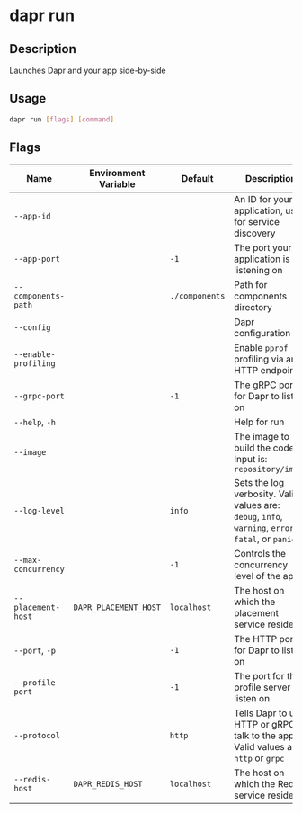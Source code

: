 # dapr run

## Description

Launches Dapr and your app side-by-side

## Usage

```bash
dapr run [flags] [command]
```

## Flags

| Name | Environment Variable | Default | Description
| --- | --- | --- | --- |
| `--app-id` | | | An ID for your application, used for service discovery |
| `--app-port` | | `-1` | The port your application is listening on |
| `--components-path` | | `./components` | Path for components directory |
| `--config` | | | Dapr configuration file |
| `--enable-profiling` | | | Enable `pprof` profiling via an HTTP endpoint |
| `--grpc-port` | | `-1` | The gRPC port for Dapr to listen on |
| `--help`, `-h` | | | Help for run |
| `--image` | | | The image to build the code in. Input is: `repository/image` |
| `--log-level` | | `info` | Sets the log verbosity. Valid values are: `debug`, `info`, `warning`, `error`, `fatal`, or `panic` |
| `--max-concurrency` | | `-1` | Controls the concurrency level of the app |
| `--placement-host` | `DAPR_PLACEMENT_HOST` | `localhost` | The host on which the placement service resides |
| `--port`, `-p` | | `-1` | The HTTP port for Dapr to listen on |
| `--profile-port` | | `-1` | The port for the profile server to listen on |
| `--protocol` | | `http` | Tells Dapr to use HTTP or gRPC to talk to the app. Valid values are: `http` or `grpc` |
| `--redis-host` | `DAPR_REDIS_HOST` | `localhost` | The host on which the Redis service resides |
